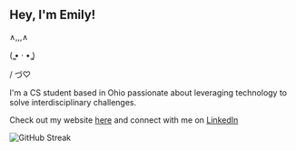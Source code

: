 ## Hey, I'm Emily!

∧,,,∧

(  ̳• · • ̳)

/    づ♡

I'm a CS student based in Ohio passionate about leveraging technology to solve interdisciplinary challenges.

Check out my website [here](https://emily202777.github.io/main-site/) and connect with me on [LinkedIn](https://www.linkedin.com/in/emily-ahmad-26345a309/)

![GitHub Streak](https://streak-stats.demolab.com/?user=emily202777&theme=radical)

